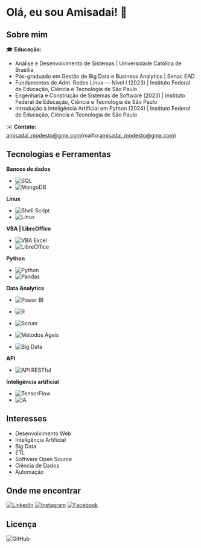 # Olá, eu sou Amisadai! 👋

## Sobre mim

🎓 **Educação:**
- Análise e Desenvolvimento de Sistemas | Universidade Católica de Brasília
- Pós-graduado em Gestão de Big Data e Business Analytics | Senac EAD
- Fundamentos de Adm. Redes Linux — Nível I (2023) | Instituto Federal de Educação, Ciência e Tecnologia de São Paulo
- Engenharia e Construção de Sistemas de Software (2023) | Instituto Federal de Educação, Ciência e Tecnologia de São Paulo
- Introdução à Inteligência Artificial em Python (2024) | Instituto Federal de Educação, Ciência e Tecnologia de São Paulo
                
✉️ **Contato:** amisadai_modesto@gmx.com(mailto:amisadai_modesto@gmx.com)

## Tecnologias e Ferramentas

**Bancos de dados**
- ![SQL](https://img.shields.io/badge/SQL-336791?style=for-the-badge&logo=postgresql&logoColor=white)
- ![MongoDB](https://img.shields.io/badge/MongoDB-47A248?logo=mongodb&logoColor=white)

**Linux**
- ![Shell Script](https://img.shields.io/badge/Shell_Script-4EAA25?style=for-the-badge&logo=gnu-bash&logoColor=white)
- ![Linux](https://img.shields.io/badge/Linux-FCC624?style=for-the-badge&logo=linux&logoColor=black)

**VBA | LibreOffice**
- ![VBA Excel](https://img.shields.io/badge/VBA%20Excel-217346?style=for-the-badge&logo=microsoft&logoColor=white)
- ![LibreOffice](https://img.shields.io/badge/LibreOffice-18A303?logo=libreoffice&logoColor=white)

**Python**
- ![Python](https://img.shields.io/badge/Python-3776AB?style=for-the-badge&logo=python&logoColor=white)
- ![Pandas](https://img.shields.io/badge/Pandas-150458?logo=pandas&logoColor=white)

**Data Analytics**
- ![Power BI](https://img.shields.io/badge/Power_BI-F2C811?style=for-the-badge&logo=power-bi&logoColor=black)
- ![R](https://img.shields.io/badge/R-276DC3?logo=r&logoColor=white)

- ![Scrum](https://img.shields.io/badge/Scrum-6DB33F?logo=scrumalliance&logoColor=white)
- ![Métodos Ágeis](https://img.shields.io/badge/Métodos%20Ágeis-FF6F61?logo=leanpub&logoColor=white)
- ![Big Data](https://img.shields.io/badge/Big%20Data-FF8C00?logo=apache&logoColor=white)

**API**
- ![API RESTful](https://img.shields.io/badge/API%20RESTful-005571?logo=apachespark&logoColor=white)

**Inteligência artificial**
- ![TensorFlow](https://img.shields.io/badge/TensorFlow-FF6F00?logo=tensorflow&logoColor=white)
- ![IA](https://img.shields.io/badge/Inteligência%20Artificial-272727?logo=openai&logoColor=white)

## Interesses

- Desenvolvimento Web
- Inteligência Artificial
- Big Data
- ETL
- Software Open Source
- Ciência de Dados
- Automação

## Onde me encontrar

[![LinkedIn](https://img.shields.io/badge/LinkedIn-0077B5?style=for-the-badge&logo=linkedin&logoColor=white)](https://www.linkedin.com/in/amisadai-modesto/)
[![Instagram](https://img.shields.io/badge/Instagram-E4405F?style=for-the-badge&logo=instagram&logoColor=white)](https://instagram.com/amisadaism)
[![Facebook](https://img.shields.io/badge/Facebook-1877F2?style=for-the-badge&logo=facebook&logoColor=white)](https://www.facebook.com/modesto.am923)

## Licença

![GitHub](https://img.shields.io/github/license/https://github.com/amisadaimodesto/amisadaimodesto/amisadaimodesto?style=for-the-badge)


<!---
amisadaimodesto/amisadaimodesto is a ✨ special ✨ repository because its `README.md` (this file) appears on your GitHub profile.
You can click the Preview link to take a look at your changes.
--->
